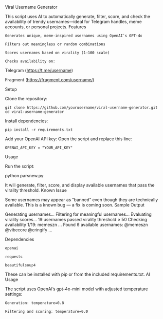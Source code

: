 Viral Username Generator

This script uses AI to automatically generate, filter, score, and check the availability of trendy usernames—ideal for Telegram handles, meme accounts, or personal projects.
Features

    Generates unique, meme-inspired usernames using OpenAI’s GPT-4o

    Filters out meaningless or random combinations

    Scores usernames based on virality (1–100 scale)

    Checks availability on:

 Telegram (https://t.me/username)

 Fragment (https://fragment.com/username/)

Setup

Clone the repository:

    git clone https://github.com/yourusername/viral-username-generator.git
    cd viral-username-generator

Install dependencies:

    pip install -r requirements.txt

Add your OpenAI API key:
Open the script and replace this line:

    OPENAI_API_KEY = "YOUR_API_KEY"

Usage

Run the script:

python parsnew.py

It will generate, filter, score, and display available usernames that pass the virality threshold.
Known Issue

Some usernames may appear as "banned" even though they are technically available.
This is a known bug — a fix is coming soon.
Sample Output

Generating usernames...
Filtering for meaningful usernames...
Evaluating virality scores...
19 usernames passed virality threshold ≥ 50
Checking availability 1/19: memeszn
...
Found 6 available usernames:
@memeszn
@vibecore
@cringify
...

Dependencies

    openai

    requests

    beautifulsoup4

These can be installed with pip or from the included requirements.txt.
AI Usage

The script uses OpenAI’s gpt-4o-mini model with adjusted temperature settings:

    Generation: temperature=0.8

    Filtering and scoring: temperature=0.0
